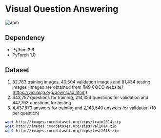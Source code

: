 # Visual Question Answering

![apm](https://img.shields.io/apm/l/vim-mode.svg)

## Dependency
- Python 3.6
- PyTorch 1.0

## Dataset
1. 82,783 training images, 40,504 validation images and 81,434 testing images (images are obtained from [MS COCO website] (https://visualqa.org/download.html))
2. 443,757 questions for training, 214,354 questions for validation and 447,793 questions for testing
3. 4,437,570 answers for training and 2,143,540 answers for validation (10 per question)

```bash
wget http://images.cocodataset.org/zips/train2014.zip
wget http://images.cocodataset.org/zips/val2014.zip
wget http://images.cocodataset.org/zips/test2015.zip
```